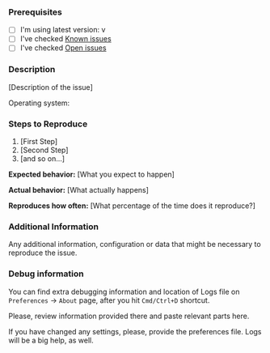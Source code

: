 <!--

Please, help us help you by filling the details below. WITHOUT filling this template, your issue will get ignored/deleted.

Have you read Code of Conduct? By filing an Issue, you are expected to comply with it, including treating everyone with respect: https://github.com/hovancik/stretchly/blob/master/CODE_OF_CONDUCT.md

-->

### Prerequisites

- [ ] I'm using latest version: v <!-- type your version from `Preferences` -  `About` -->
- [ ] I've checked [Known issues](https://github.com/hovancik/stretchly#known-issues)
- [ ] I've checked [Open issues](https://github.com/hovancik/stretchly/issues)

### Description

[Description of the issue]

Operating system: <!-- type your OS and version -->

### Steps to Reproduce

1. [First Step]
2. [Second Step]
3. [and so on...]

**Expected behavior:** [What you expect to happen]

**Actual behavior:** [What actually happens]

**Reproduces how often:** [What percentage of the time does it reproduce?]

### Additional Information

Any additional information, configuration or data that might be necessary to reproduce the issue.

### Debug information

You can find extra debugging information and location of Logs file on `Preferences` -> `About` page, after you hit `Cmd/Ctrl+D` shortcut.

Please, review information provided there and paste relevant parts here.

If you have changed any settings, please, provide the preferences file.
Logs will be a big help, as well. 
